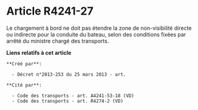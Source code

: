# Article R4241-27

Le chargement à bord ne doit pas étendre la zone de non-visibilité directe ou indirecte pour la conduite du bateau, selon des
conditions fixées par arrêté du ministre chargé des transports.

**Liens relatifs à cet article**

	**Créé par**:

	  - Décret n°2013-253 du 25 mars 2013 - art.

	**Cité par**:

	  - Code des transports - art. A4241-53-18 (VD)
	  - Code des transports - art. R4274-2 (VD)
